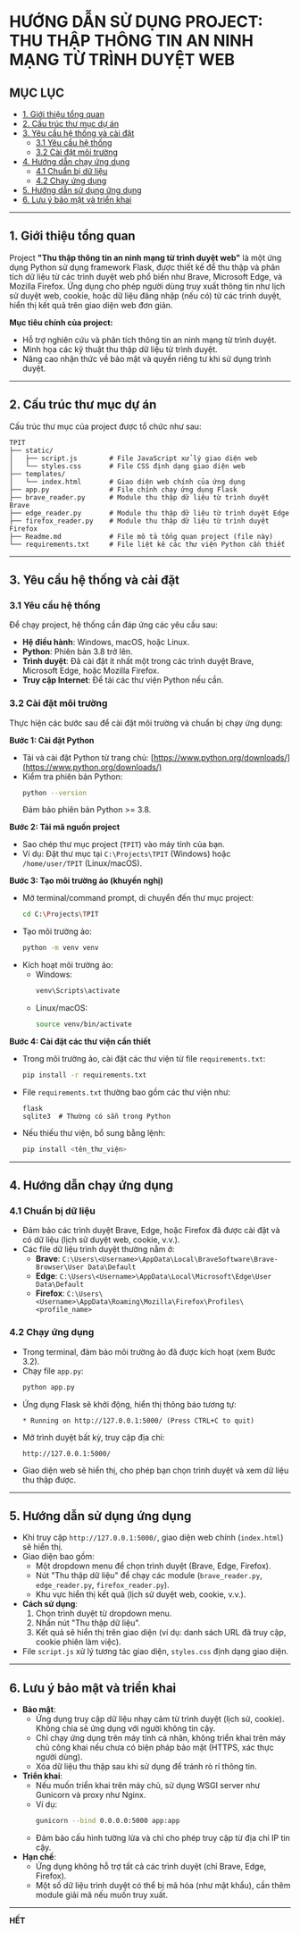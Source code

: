 # HƯỚNG DẪN SỬ DỤNG PROJECT: THU THẬP THÔNG TIN AN NINH MẠNG TỪ TRÌNH DUYỆT WEB

## MỤC LỤC
- [1. Giới thiệu tổng quan](#1-giới-thiệu-tổng-quan)
- [2. Cấu trúc thư mục dự án](#2-cấu-trúc-thư-mục-dự-án)
- [3. Yêu cầu hệ thống và cài đặt](#3-yêu-cầu-hệ-thống-và-cài-đặt)
  - [3.1 Yêu cầu hệ thống](#31-yêu-cầu-hệ-thống)
  - [3.2 Cài đặt môi trường](#32-cài-đặt-môi-trường)
- [4. Hướng dẫn chạy ứng dụng](#4-hướng-dẫn-chạy-ứng-dụng)
  - [4.1 Chuẩn bị dữ liệu](#41-chuẩn-bị-dữ-liệu)
  - [4.2 Chạy ứng dụng](#42-chạy-ứng-dụng)
- [5. Hướng dẫn sử dụng ứng dụng](#5-hướng-dẫn-sử-dụng-ứng-dụng)
- [6. Lưu ý bảo mật và triển khai](#6-lưu-ý-bảo-mật-và-triển-khai)

---

## 1. Giới thiệu tổng quan

Project **"Thu thập thông tin an ninh mạng từ trình duyệt web"** là một ứng dụng Python sử dụng framework Flask, được thiết kế để thu thập và phân tích dữ liệu từ các trình duyệt web phổ biến như Brave, Microsoft Edge, và Mozilla Firefox. Ứng dụng cho phép người dùng truy xuất thông tin như lịch sử duyệt web, cookie, hoặc dữ liệu đăng nhập (nếu có) từ các trình duyệt, hiển thị kết quả trên giao diện web đơn giản.

**Mục tiêu chính của project:**
- Hỗ trợ nghiên cứu và phân tích thông tin an ninh mạng từ trình duyệt.
- Minh họa các kỹ thuật thu thập dữ liệu từ trình duyệt.
- Nâng cao nhận thức về bảo mật và quyền riêng tư khi sử dụng trình duyệt.

---

## 2. Cấu trúc thư mục dự án

Cấu trúc thư mục của project được tổ chức như sau:

```
TPIT
├── static/
│   ├── script.js        # File JavaScript xử lý giao diện web
│   └── styles.css       # File CSS định dạng giao diện web
├── templates/
│   └── index.html       # Giao diện web chính của ứng dụng
├── app.py               # File chính chạy ứng dụng Flask
├── brave_reader.py      # Module thu thập dữ liệu từ trình duyệt Brave
├── edge_reader.py       # Module thu thập dữ liệu từ trình duyệt Edge
├── firefox_reader.py    # Module thu thập dữ liệu từ trình duyệt Firefox
├── Readme.md            # File mô tả tổng quan project (file này)
└── requirements.txt     # File liệt kê các thư viện Python cần thiết
```

---

## 3. Yêu cầu hệ thống và cài đặt

### 3.1 Yêu cầu hệ thống

Để chạy project, hệ thống cần đáp ứng các yêu cầu sau:
- **Hệ điều hành**: Windows, macOS, hoặc Linux.
- **Python**: Phiên bản 3.8 trở lên.
- **Trình duyệt**: Đã cài đặt ít nhất một trong các trình duyệt Brave, Microsoft Edge, hoặc Mozilla Firefox.
- **Truy cập Internet**: Để tải các thư viện Python nếu cần.

### 3.2 Cài đặt môi trường

Thực hiện các bước sau để cài đặt môi trường và chuẩn bị chạy ứng dụng:

**Bước 1: Cài đặt Python**
- Tải và cài đặt Python từ trang chủ: [https://www.python.org/downloads/](https://www.python.org/downloads/)
- Kiểm tra phiên bản Python:
  ```bash
  python --version
  ```
  Đảm bảo phiên bản Python >= 3.8.

**Bước 2: Tải mã nguồn project**
- Sao chép thư mục project (`TPIT`) vào máy tính của bạn.
- Ví dụ: Đặt thư mục tại `C:\Projects\TPIT` (Windows) hoặc `/home/user/TPIT` (Linux/macOS).

**Bước 3: Tạo môi trường ảo (khuyến nghị)**
- Mở terminal/command prompt, di chuyển đến thư mục project:
  ```bash
  cd C:\Projects\TPIT
  ```
- Tạo môi trường ảo:
  ```bash
  python -m venv venv
  ```
- Kích hoạt môi trường ảo:
  - Windows:
    ```bash
    venv\Scripts\activate
    ```
  - Linux/macOS:
    ```bash
    source venv/bin/activate
    ```

**Bước 4: Cài đặt các thư viện cần thiết**
- Trong môi trường ảo, cài đặt các thư viện từ file `requirements.txt`:
  ```bash
  pip install -r requirements.txt
  ```
- File `requirements.txt` thường bao gồm các thư viện như:
  ```
  flask
  sqlite3  # Thường có sẵn trong Python
  ```
- Nếu thiếu thư viện, bổ sung bằng lệnh:
  ```bash
  pip install <tên_thư_viện>
  ```

---

## 4. Hướng dẫn chạy ứng dụng

### 4.1 Chuẩn bị dữ liệu

- Đảm bảo các trình duyệt Brave, Edge, hoặc Firefox đã được cài đặt và có dữ liệu (lịch sử duyệt web, cookie, v.v.).
- Các file dữ liệu trình duyệt thường nằm ở:
  - **Brave**: `C:\Users\<Username>\AppData\Local\BraveSoftware\Brave-Browser\User Data\Default`
  - **Edge**: `C:\Users\<Username>\AppData\Local\Microsoft\Edge\User Data\Default`
  - **Firefox**: `C:\Users\<Username>\AppData\Roaming\Mozilla\Firefox\Profiles\<profile_name>`

### 4.2 Chạy ứng dụng

- Trong terminal, đảm bảo môi trường ảo đã được kích hoạt (xem Bước 3.2).
- Chạy file `app.py`:
  ```bash
  python app.py
  ```
- Ứng dụng Flask sẽ khởi động, hiển thị thông báo tương tự:
  ```
  * Running on http://127.0.0.1:5000/ (Press CTRL+C to quit)
  ```
- Mở trình duyệt bất kỳ, truy cập địa chỉ:
  ```
  http://127.0.0.1:5000/
  ```
- Giao diện web sẽ hiển thị, cho phép bạn chọn trình duyệt và xem dữ liệu thu thập được.

---

## 5. Hướng dẫn sử dụng ứng dụng

- Khi truy cập `http://127.0.0.1:5000/`, giao diện web chính (`index.html`) sẽ hiển thị.
- Giao diện bao gồm:
  - Một dropdown menu để chọn trình duyệt (Brave, Edge, Firefox).
  - Nút "Thu thập dữ liệu" để chạy các module (`brave_reader.py`, `edge_reader.py`, `firefox_reader.py`).
  - Khu vực hiển thị kết quả (lịch sử duyệt web, cookie, v.v.).
- **Cách sử dụng**:
  1. Chọn trình duyệt từ dropdown menu.
  2. Nhấn nút "Thu thập dữ liệu".
  3. Kết quả sẽ hiển thị trên giao diện (ví dụ: danh sách URL đã truy cập, cookie phiên làm việc).
- File `script.js` xử lý tương tác giao diện, `styles.css` định dạng giao diện.

---

## 6. Lưu ý bảo mật và triển khai

- **Bảo mật**:
  - Ứng dụng truy cập dữ liệu nhạy cảm từ trình duyệt (lịch sử, cookie). Không chia sẻ ứng dụng với người không tin cậy.
  - Chỉ chạy ứng dụng trên máy tính cá nhân, không triển khai trên máy chủ công khai nếu chưa có biện pháp bảo mật (HTTPS, xác thực người dùng).
  - Xóa dữ liệu thu thập sau khi sử dụng để tránh rò rỉ thông tin.
- **Triển khai**:
  - Nếu muốn triển khai trên máy chủ, sử dụng WSGI server như Gunicorn và proxy như Nginx.
  - Ví dụ:
    ```bash
    gunicorn --bind 0.0.0.0:5000 app:app
    ```
  - Đảm bảo cấu hình tường lửa và chỉ cho phép truy cập từ địa chỉ IP tin cậy.
- **Hạn chế**:
  - Ứng dụng không hỗ trợ tất cả các trình duyệt (chỉ Brave, Edge, Firefox).
  - Một số dữ liệu trình duyệt có thể bị mã hóa (như mật khẩu), cần thêm module giải mã nếu muốn truy xuất.

---

**HẾT**